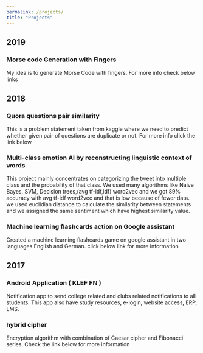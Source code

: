 ```yaml
---
permalink: /projects/
title: "Projects"
---
```


## 2019
### Morse code Generation with Fingers
<p>My idea is to generate Morse Code with fingers. For more info check below links</p>
<a href="https://github.com/udaykondreddy/Morse-code-with-fingers"  class="btn btn-info" role="button" target="_blank"> <i class="fa fa-github fa-2x" aria-hidden="true"></i></a> <a href="https://www.youtube.com/watch?v=n-jaHrTmmo0"  class="btn btn-info" role="button" target="_blank"> <i class="fa fa-youtube fa-2x" aria-hidden="true"></i></a>

## 2018
### Quora questions pair similarity
<p>This is a problem statement taken from kaggle where we need to predict whether given pair of questions are duplicate or not. For more info click the link below</p>
<a href="https://github.com/udaykondreddy/quora-question-similarity"  class="btn btn-info" role="button" target="_blank"> <i class="fa fa-github fa-2x" aria-hidden="true"></i></a>

### Multi-class emotion AI by reconstructing linguistic context of words
<p>This project mainly concentrates on categorizing the tweet into multiple class and the probability of that class. We used many algorithms like Naive Bayes, SVM, Decision trees,(avg tf-idf,idf) word2vec and we got 89% accuracy with avg tf-idf word2vec and that is low because of fewer data. we used euclidian distance to calculate the similarity between statements and we assigned the same sentiment which have highest similarity value.</p>
<a href="https://github.com/KLGLUG/Sentimental-Analysis-on-Twitter"  class="btn btn-info" role="button" target="_blank"> <i class="fa fa-github fa-2x" aria-hidden="true"></i></a>

### Machine learning flashcards action on Google assistant
<p>Created a machine learning flashcards game on google assistant in two languages English and German. click below link for more information</p>
<a href="https://assistant.google.com/services/a/uid/000000eb2fb86630?hl=en"  class="btn btn-info" role="button" target="_blank"> <i class="fa fa-android fa-2x" aria-hidden="true"></i></a>

## 2017
### Android Application ( KLEF FN )
<p>Notification app to send college related and clubs related notifications to all students. This app also have study resources, e-login, website access, ERP, LMS.</p>
<a href="https://play.google.com/store/apps/details?id=duobroscreations.klufn&hl=en"  class="btn btn-info" role="button" target="_blank"> <i class="fa fa-android fa-2x" aria-hidden="true"></i></a>

### hybrid cipher
<p> Encryption algorithm with combination of Caesar cipher and Fibonacci series. Check the link below for more information</p>
<a href="https://github.com/udaykondreddy/Hybrid-Cipher"  class="btn btn-info" role="button" target="_blank"> <i class="fa fa-github fa-2x" aria-hidden="true"></i></a>
